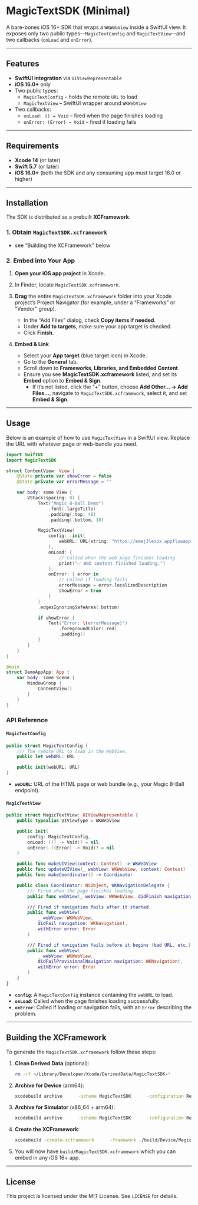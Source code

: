 # MagicTextSDK (Minimal)

A bare-bones iOS 16+ SDK that wraps a `WKWebView` inside a SwiftUI view. It exposes only two public types—`MagicTextConfig` and `MagicTextView`—and two callbacks (`onLoad` and `onError`).

---

## Features

- **SwiftUI integration** via `UIViewRepresentable`
- **iOS 16.0+** only
- Two public types:
  - `MagicTextConfig` – holds the remote `URL` to load
  - `MagicTextView` – SwiftUI wrapper around `WKWebView`
- Two callbacks:
  - `onLoad: () → Void` – fired when the page finishes loading
  - `onError: (Error) → Void` – fired if loading fails

---

## Requirements

- **Xcode 14** (or later)
- **Swift 5.7** (or later)
- **iOS 16.0+** (both the SDK and any consuming app must target 16.0 or higher)

---

## Installation

The SDK is distributed as a prebuilt **XCFramework**.

### 1. Obtain `MagicTextSDK.xcframework`

- see “Building the XCFramework” below

### 2. Embed into Your App

1. **Open your iOS app project** in Xcode.
2. In Finder, locate `MagicTextSDK.xcframework`.
3. **Drag** the entire `MagicTextSDK.xcframework` folder into your Xcode project’s Project Navigator (for example, under a “Frameworks” or “Vendor” group).
   - In the “Add Files” dialog, check **Copy items if needed**.
   - Under **Add to targets**, make sure your app target is checked.
   - Click **Finish**.

4. **Embed & Link**
   - Select your **App target** (blue target icon) in Xcode.
   - Go to the **General** tab.
   - Scroll down to **Frameworks, Libraries, and Embedded Content**.
   - Ensure you see **MagicTextSDK.xcframework** listed, and set its **Embed** option to **Embed & Sign**.
     - If it’s not listed, click the “+” button, choose **Add Other… → Add Files…**, navigate to `MagicTextSDK.xcframework`, select it, and set **Embed & Sign**.

---

## Usage

Below is an example of how to use `MagicTextView` in a SwiftUI view. Replace the URL with whatever page or web-bundle you need.

```swift
import SwiftUI
import MagicTextSDK

struct ContentView: View {
    @State private var showError = false
    @State private var errorMessage = ""

    var body: some View {
        VStack(spacing: 0) {
            Text("Magic 8-Ball Demo")
                .font(.largeTitle)
                .padding(.top, 40)
                .padding(.bottom, 10)

            MagicTextView(
                config: .init(
                    webURL: URL(string: "https://emej3lexpx.appflowapp.com/chat")!
                ),
                onLoad: {
                    // Called when the web page finishes loading
                    print("✅ Web content finished loading.")
                },
                onError: { error in
                    // Called if loading fails
                    errorMessage = error.localizedDescription
                    showError = true
                }
            )
            .edgesIgnoringSafeArea(.bottom)

            if showError {
                Text("Error: \(errorMessage)")
                    .foregroundColor(.red)
                    .padding()
            }
        }
    }
}

@main
struct DemoAppApp: App {
    var body: some Scene {
        WindowGroup {
            ContentView()
        }
    }
}
```

### API Reference

#### `MagicTextConfig`

```swift
public struct MagicTextConfig {
    /// The remote URL to load in the WebView.
    public let webURL: URL

    public init(webURL: URL)
}
```

- **`webURL`**: URL of the HTML page or web bundle (e.g., your Magic 8-Ball endpoint).

#### `MagicTextView`

```swift
public struct MagicTextView: UIViewRepresentable {
    public typealias UIViewType = WKWebView

    public init(
        config: MagicTextConfig,
        onLoad: (() -> Void)? = nil,
        onError: ((Error) -> Void)? = nil
    )

    public func makeUIView(context: Context) -> WKWebView
    public func updateUIView(_ webView: WKWebView, context: Context)
    public func makeCoordinator() -> Coordinator

    public class Coordinator: NSObject, WKNavigationDelegate {
        /// Fired when the page finishes loading.
        public func webView(_ webView: WKWebView, didFinish navigation: WKNavigation!)

        /// Fired if navigation fails after it started.
        public func webView(
            _ webView: WKWebView,
            didFail navigation: WKNavigation!,
            withError error: Error
        )

        /// Fired if navigation fails before it begins (bad URL, etc.).
        public func webView(
            _ webView: WKWebView,
            didFailProvisionalNavigation navigation: WKNavigation!,
            withError error: Error
        )
    }
}
```

- **`config`**: A `MagicTextConfig` instance containing the `webURL` to load.
- **`onLoad`**: Called when the page finishes loading successfully.
- **`onError`**: Called if loading or navigation fails, with an `Error` describing the problem.

---

## Building the XCFramework

To generate the `MagicTextSDK.xcframework` follow these steps:

1. **Clean Derived Data** (optional):
   ```bash
   rm -rf ~/Library/Developer/Xcode/DerivedData/MagicTextSDK-*
   ```
2. **Archive for Device** (arm64):
   ```bash
   xcodebuild archive      -scheme MagicTextSDK      -configuration Release      -destination "generic/platform=iOS"      -archivePath "./build/Device/MagicTextSDK.xcarchive"      SKIP_INSTALL=NO      BUILD_LIBRARY_FOR_DISTRIBUTION=YES
   ```
3. **Archive for Simulator** (x86_64 + arm64):
   ```bash
   xcodebuild archive      -scheme MagicTextSDK      -configuration Release      -destination "generic/platform=iOS Simulator"      -archivePath "./build/Simulator/MagicTextSDK.xcarchive"      SKIP_INSTALL=NO      BUILD_LIBRARY_FOR_DISTRIBUTION=YES
   ```
4. **Create the XCFramework**:
   ```bash
   xcodebuild -create-xcframework      -framework ./build/Device/MagicTextSDK.xcarchive/Products/Library/Frameworks/MagicTextSDK.framework      -framework ./build/Simulator/MagicTextSDK.xcarchive/Products/Library/Frameworks/MagicTextSDK.framework      -output ./build/MagicTextSDK.xcframework
   ```
5. You will now have `build/MagicTextSDK.xcframework` which you can embed in any iOS 16+ app.

---

## License

This project is licensed under the MIT License. See `LICENSE` for details.
